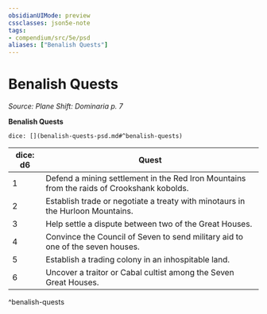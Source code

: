 ```yaml
---
obsidianUIMode: preview
cssclasses: json5e-note
tags:
- compendium/src/5e/psd
aliases: ["Benalish Quests"]
---
```

# Benalish Quests
*Source: Plane Shift: Dominaria p. 7* 

**Benalish Quests**

`dice: [](benalish-quests-psd.md#^benalish-quests)`

| dice: d6 | Quest |
|----------|-------|
| 1 | Defend a mining settlement in the Red Iron Mountains from the raids of Crookshank kobolds. |
| 2 | Establish trade or negotiate a treaty with minotaurs in the Hurloon Mountains. |
| 3 | Help settle a dispute between two of the Great Houses. |
| 4 | Convince the Council of Seven to send military aid to one of the seven houses. |
| 5 | Establish a trading colony in an inhospitable land. |
| 6 | Uncover a traitor or Cabal cultist among the Seven Great Houses. |
^benalish-quests